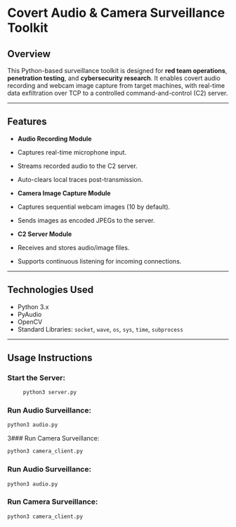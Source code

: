 # Covert Audio & Camera Surveillance Toolkit

## Overview
This Python-based surveillance toolkit is designed for **red team operations**, **penetration testing**, and **cybersecurity research**. It enables covert audio recording and webcam image capture from target machines, with real-time data exfiltration over TCP to a controlled command-and-control (C2) server.

---

## Features

-  **Audio Recording Module**
  - Captures real-time microphone input.
  - Streams recorded audio to the C2 server.
  - Auto-clears local traces post-transmission.

-  **Camera Image Capture Module**
  - Captures sequential webcam images (10 by default).
  - Sends images as encoded JPEGs to the server.

-  **C2 Server Module**
  - Receives and stores audio/image files.
  - Supports continuous listening for incoming connections.

---

## Technologies Used

- Python 3.x
- PyAudio
- OpenCV
- Standard Libraries: `socket`, `wave`, `os`, `sys`, `time`, `subprocess`

---

## Usage Instructions

###  Start the Server:
```bash
     python3 server.py
```
### Run Audio Surveillance:
```bash
python3 audio.py
```
3️### Run Camera Surveillance:
```bash
python3 camera_client.py
```
### Run Audio Surveillance:
``` bash
python3 audio.py
```
### Run Camera Surveillance:
```bash
python3 camera_client.py

